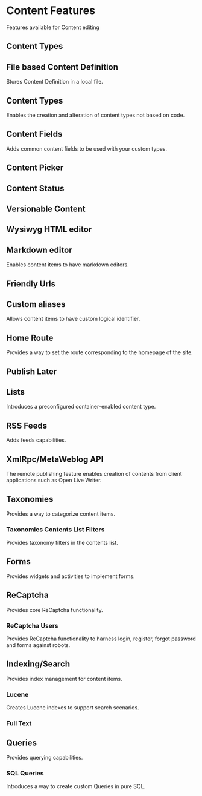 # Content Features

Features available for Content editing

## Content Types 

## File based Content Definition

Stores Content Definition in a local file.

## Content Types

Enables the creation and alteration of content types not based on code.

## Content Fields

Adds common content fields to be used with your custom types.

## Content Picker

## Content Status

## Versionable Content

## Wysiwyg HTML editor

## Markdown editor

Enables content items to have markdown editors.

## Friendly Urls

## Custom aliases

Allows content items to have custom logical identifier.

## Home Route

Provides a way to set the route corresponding to the homepage of the site.

## Publish Later

## Lists

Introduces a preconfigured container-enabled content type.

## RSS Feeds

Adds feeds capabilities.

## XmlRpc/MetaWeblog API

The remote publishing feature enables creation of contents from client applications such as Open Live Writer.

## Taxonomies

Provides a way to categorize content items.

### Taxonomies Contents List Filters

Provides taxonomy filters in the contents list.

## Forms

Provides widgets and activities to implement forms.

## ReCaptcha

Provides core ReCaptcha functionality.

### ReCaptcha Users

Provides ReCaptcha functionality to harness login, register, forgot password and forms against robots.

## Indexing/Search

Provides index management for content items.

### Lucene

Creates Lucene indexes to support search scenarios.

### Full Text

## Queries

Provides querying capabilities.

### SQL Queries

Introduces a way to create custom Queries in pure SQL.
